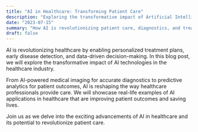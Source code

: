 ```yaml
---
title: "AI in Healthcare: Transforming Patient Care"
description: "Exploring the transformative impact of Artificial Intelligence in the healthcare industry."
date: "2023-07-15"
summary: "How AI is revolutionizing patient care, diagnostics, and treatment in healthcare."
draft: false
---
```


AI is revolutionizing healthcare by enabling personalized treatment plans, early disease detection, and data-driven decision-making. In this blog post, we will explore the transformative impact of AI technologies in the healthcare industry.

From AI-powered medical imaging for accurate diagnostics to predictive analytics for patient outcomes, AI is reshaping the way healthcare professionals provide care. We will showcase real-life examples of AI applications in healthcare that are improving patient outcomes and saving lives.

Join us as we delve into the exciting advancements of AI in healthcare and its potential to revolutionize patient care.

